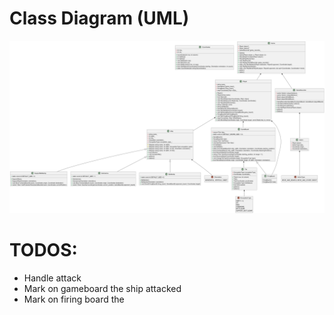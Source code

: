 # Class Diagram (UML)

![UML](https://github.com/BIRSAx2/battleship/blob/master/docs/uml.png?raw=true)


# TODOS:
- Handle attack
- Mark on gameboard the ship attacked
- Mark on firing board the 